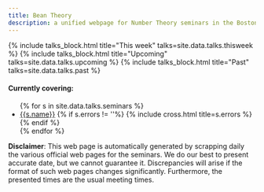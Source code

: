 ```yaml
---
title: Bean Theory
description: a unified webpage for Number Theory seminars in the Boston area
---
```




{% include talks_block.html title="This week" talks=site.data.talks.thisweek %}
{% include talks_block.html title="Upcoming" talks=site.data.talks.upcoming %}
{% include talks_block.html title="Past" talks=site.data.talks.past %}

#### Currently covering:
<ul>
{% for s in site.data.talks.seminars %}
  <li>
   <a href="{{s.url}}">{{s.name}}</a>
  {% if s.errors != ''%}
    {% include cross.html title=s.errors %}
  {% endif %}
  </li>
{% endfor %}
</ul>

**Disclaimer**:
This web page is automatically generated by scrapping daily the various official web pages for the seminars.
We do our best to present accurate date, but we cannot guarantee it.
Discrepancies will arise if the format of such web pages changes significantly.
Furthermore, the presented times are the usual meeting times.



